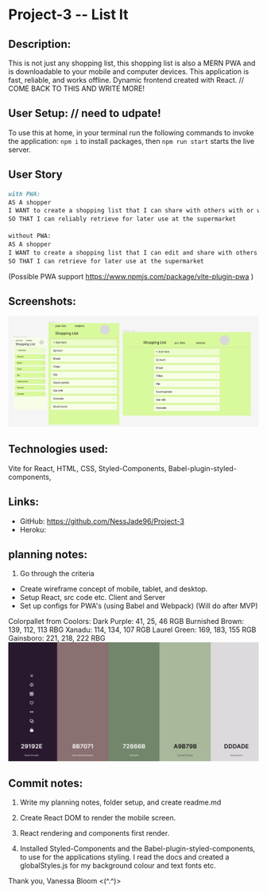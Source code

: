 # Project-3 -- List It

## Description:

This is not just any shopping list, this shopping list is also a MERN PWA and is downloadable to your mobile and computer devices. This application is fast, reliable, and works offline. Dynamic frontend created with React.
// COME BACK TO THIS AND WRITE MORE!

## User Setup: // need to udpate!

To use this at home, in your terminal run the following commands to invoke the application:
`npm i` to install packages,
then `npm run start` starts the live server.

## User Story

```md
with PWA:
AS A shopper
I WANT to create a shopping list that I can share with others with or without an internet connection
SO THAT I can reliably retrieve for later use at the supermarket

without PWA:
AS A shopper
I WANT to create a shopping list that I can edit and share with others
SO THAT I can retrieve for later use at the supermarket
```

(Possible PWA support https://www.npmjs.com/package/vite-plugin-pwa )

## Screenshots:

![image](./assets/wireframe.PNG)

## Technologies used:

Vite for React, HTML, CSS, Styled-Components, Babel-plugin-styled-components,

## Links:

- GitHub: https://github.com/NessJade96/Project-3
- Heroku:

## planning notes:

1. Go through the criteria

- Create wireframe concept of mobile, tablet, and desktop.
- Setup React, src code etc. Client and Server
- Set up configs for PWA's (using Babel and Webpack) (Will do after MVP)

Colorpallet from Coolors:
Dark Purple: 41, 25, 46 RGB
Burnished Brown: 139, 112, 113 RBG
Xanadu: 114, 134, 107 RGB
Laurel Green: 169, 183, 155 RGB
Gainsboro: 221, 218, 222 RBG
![Colours](./assets/Colour%20Theme.jpg)

## Commit notes:

1. Write my planning notes, folder setup, and create readme.md

2. Create React DOM to render the mobile screen.

3. React rendering and components first render.

4. Installed Styled-Components and the Babel-plugin-styled-components, to use for the applications styling. I read the docs and created a globalStyles.js for my background colour and text fonts etc.

Thank you, Vanessa Bloom <(^.^)>
